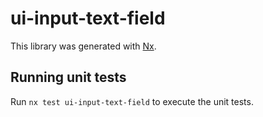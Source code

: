 # ui-input-text-field

This library was generated with [Nx](https://nx.dev).

## Running unit tests

Run `nx test ui-input-text-field` to execute the unit tests.

